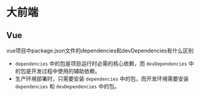 # 大前端

## Vue

vue项目中package.json文件的dependencies和devDependencies有什么区别



- `dependencies` 中的包是项目运行时必需的核心依赖，而 `devDependencies` 中的包是开发过程中使用的辅助依赖。
- 生产环境部署时，只需要安装 `dependencies` 中的包，而开发环境需要安装 `dependencies` 和 `devDependencies` 中的包。